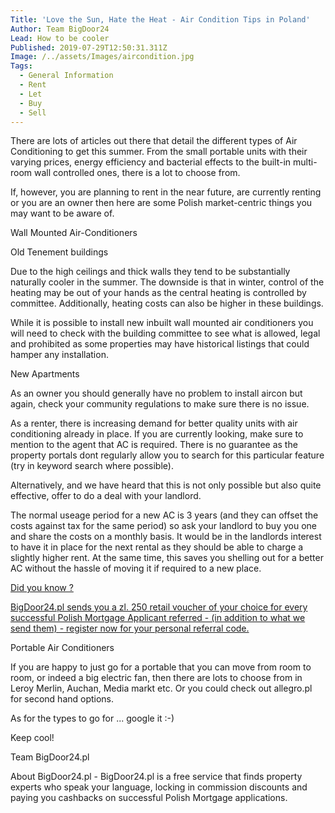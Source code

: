 ```yaml
---
Title: 'Love the Sun, Hate the Heat - Air Condition Tips in Poland'
Author: Team BigDoor24
Lead: How to be cooler
Published: 2019-07-29T12:50:31.311Z
Image: /../assets/Images/aircondition.jpg
Tags:
  - General Information
  - Rent
  - Let
  - Buy
  - Sell
---
```

There are lots of articles out there that detail the different types of Air Conditioning to get this summer. From the small portable units with their varying prices, energy efficiency and bacterial effects to the built-in multi-room wall controlled ones, there is a lot to choose from.

If, however, you are planning to rent in the near future, are currently renting or you are an owner then here are some Polish market-centric things you may want to be aware of.

Wall Mounted Air-Conditioners

Old Tenement buildings

Due to the high ceilings and thick walls they tend to be substantially naturally cooler in the summer. The downside is that in winter, control of the heating may be out of your hands as the central heating is controlled by committee. Additionally, heating costs can also be higher in these buildings.

While it is possible to install new inbuilt wall mounted air conditioners you will need to check with the building committee to see what is allowed, legal and prohibited as some properties may have historical listings that could hamper any installation.

New Apartments

As an owner you should generally have no problem to install aircon but again, check your community regulations to make sure there is no issue.

As a renter, there is increasing demand for better quality units with air conditioning already in place. If you are currently looking, make sure to mention to the agent that AC is required. There is no guarantee as the property portals dont regularly allow you to search for this particular feature (try in keyword search where possible).

Alternatively, and we have heard that this is not only possible but also quite effective, offer to do a deal with your landlord.

The normal useage period for a new AC is 3 years (and they can offset the costs against tax for the same period) so ask your landlord to buy you one and share the costs on a monthly basis. It would be in the landlords interest to have it in place for the next rental as they should be able to charge a slightly higher rent. At the same time, this saves you shelling out for a better AC without the hassle of moving it if required to a new place.

[
Did you know ?
](https://bigdoor24.pl/)

[
](https://bigdoor24.pl/)

[BigDoor24.pl sends you a zl. 250 retail voucher of your choice for every successful Polish Mortgage Applicant referred - (in addition to what we send them) - register now for your personal referral code.](https://bigdoor24.pl/)

Portable Air Conditioners

If you are happy to just go for a portable that you can move from room to room, or indeed a big electric fan, then there are lots to choose from in Leroy Merlin, Auchan, Media markt etc. Or you could check out allegro.pl for second hand options.

As for the types to go for ... google it :-)

Keep cool!

Team BigDoor24.pl

About BigDoor24.pl - BigDoor24.pl is a free service that finds property experts who speak your language, locking in commission discounts and paying you cashbacks on successful Polish Mortgage applications.
